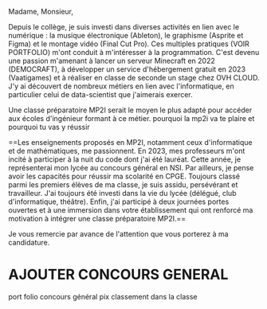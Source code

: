 Madame, Monsieur,

Depuis le collège, je suis investi dans diverses activités en lien avec le numérique : la musique électronique (Ableton), le graphisme (Asprite et Figma) et le montage vidéo (Final Cut Pro). Ces multiples pratiques (VOIR PORTFOLIO) m'ont conduit à m'intéresser à la programmation. C'est devenu une passion m'amenant à lancer un serveur Minecraft en 2022 (DEMOCRAFT), à développer un service d'hébergement gratuit en 2023 (Vaatigames) et à réaliser en classe de seconde un stage chez OVH CLOUD. J'y ai découvert de nombreux métiers en lien avec l'informatique, en particulier celui de data-scientist que j'aimerais exercer.

Une classe préparatoire MP2I serait le moyen le plus adapté pour accéder aux écoles d'ingénieur formant à ce métier.
pourquoi la mp2i va te plaire et pourquoi tu vas y réussir


==Les enseignements proposés en MP2I, notamment ceux d'informatique et de mathématiques, me passionnent. En 2023, mes professeurs m'ont incité à participer à la nuit du code dont j'ai été lauréat. Cette année, je représenterai mon lycée au concours général en NSI. Par ailleurs, je pense avoir les capacités pour réussir ma scolarité en CPGE. Toujours classé parmi les premiers élèves de ma classe, je suis assidu, persévérant et travailleur. J'ai toujours été investi dans la vie du lycée (délégué, club d'informatique, théâtre). Enfin, j'ai participé à deux journées portes ouvertes et à une immersion dans votre établissement qui ont renforcé ma motivation à intégrer une classe préparatoire MP2I.==

Je vous remercie par avance de l'attention que vous porterez à ma candidature.

# AJOUTER CONCOURS GENERAL
port folio
concours général
pix
classement dans la classe